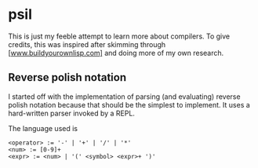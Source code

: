 # psil
This is just my feeble attempt to learn more about compilers. To give credits,
this was inspired after skimming through [www.buildyourownlisp.com] and doing
more of my own research.

## Reverse polish notation
I started off with the implementation of parsing (and evaluating) reverse polish
notation because that should be the simplest to implement. It uses a
hard-written parser invoked by a REPL.

The language used is

```
<operator> := '-' | '+' | '/' | '*'
<num> := [0-9]+
<expr> := <num> | '(' <symbol> <expr>+ ')'
```
